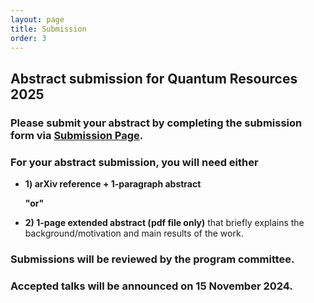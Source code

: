 ```yaml
---
layout: page
title: Submission
order: 3
---
```


## Abstract submission for Quantum Resources 2025

### Please submit your abstract by completing the submission form via <a href="https://forms.gle/U573dXqnVY5tpC9F9">**Submission Page**</a>.

### For your abstract submission, you will need either

* **1) arXiv reference + 1-paragraph abstract**
  
  **"or"**
  
* **2) 1-page extended abstract (pdf file only)** that briefly explains the background/motivation and main results of the work.

### Submissions will be reviewed by the program committee.

### Accepted talks will be announced on 15 November 2024.
